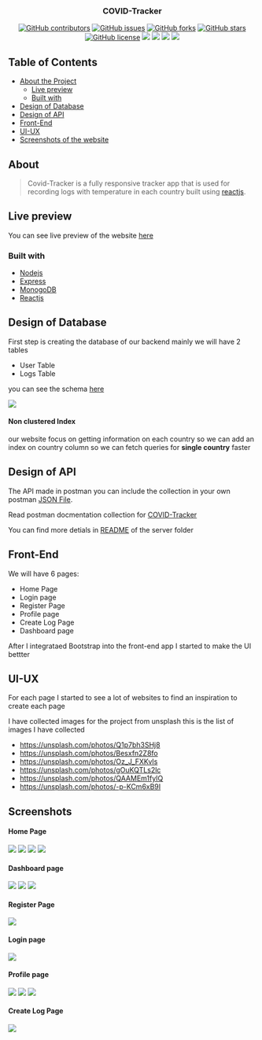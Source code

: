 
<h3 align="center">COVID-Tracker</h3>
<div align="center">
  
  [![GitHub contributors](https://img.shields.io/github/contributors/Oaik/COVID-Tracker)](https://github.com/Oaik/COVID-Tracker/contributors)
  [![GitHub issues](https://img.shields.io/github/issues/Oaik/COVID-Tracker)](https://github.com/Oaik/COVID-Tracker/issues)
  [![GitHub forks](https://img.shields.io/github/forks/Oaik/COVID-Tracker)](https://github.com/Oaik/COVID-Tracker/network)
  [![GitHub stars](https://img.shields.io/github/stars/Oaik/COVID-Tracker)](https://github.com/Oaik/COVID-Tracker/stargazers)
  [![GitHub license](https://img.shields.io/github/license/Oaik/Reddit)](https://github.com/Oaik/COVID-Tracker/blob/master/LICENSE)
  <img src="https://img.shields.io/github/languages/count/Oaik/COVID-Tracker" />
  <img src="https://img.shields.io/github/languages/top/Oaik/COVID-Tracker" />
  <img src="https://img.shields.io/github/languages/code-size/Oaik/COVID-Tracker" />
  <img src="https://img.shields.io/github/issues-pr-raw/Oaik/COVID-Tracker" />
</div>

## Table of Contents
- [About the Project](#about)
  - [Live preview](#live-preview)
  - [Built with](#built-with)
- [Design of Database](#design-of-database)
- [Design of API](#design-of-api)
- [Front-End](#front-end)
- [UI-UX](#ui-ux)
- [Screenshots of the website](#screenshots)

## About
  > Covid-Tracker is a fully responsive tracker app that is used for recording logs with temperature in each country built using [reactjs](https://reactjs.org/).

## Live preview
You can see live preview of the website <a href="https://oaik.github.io/COVID-Tracker-clientside-deploy/">here</a>

### Built with
<ul>
<li>
<a href="https://nodejs.org/en/">Nodejs</a>
</li>
<li>
<a href="https://expressjs.com/">Express</a>
</li>
<li>
<a href="https://www.mongodb.com/">MonogoDB</a>
</li>
<li>
<a href="https://reactjs.org/">Reactjs</a>
</li>
</ul>

## Design of Database
First step is creating the database of our backend
mainly we will have 2 tables
- User Table
- Logs Table

you can see the schema <a href="https://dbdiagram.io/d/62e03cde0d66c746555703fc">here</a>

<img src="/screenshots/COVID-Tracker.png" />


#### Non clustered Index
our website focus on getting information on each country so we can add an index on country column so we can fetch queries for <b>single country</b> faster

## Design of API

The API made in postman you can include the collection in your own postman <a href="/postman-collection/COVID-Tracker.postman_collection.json">JSON File</a>.

Read postman docmentation collection for <a href="https://documenter.getpostman.com/view/1537357/UzXNSwq1">COVID-Tracker</a>

You can find more detials in <a href="./server">README</a> of the server folder

## Front-End
We will have 6 pages:
- Home Page
- Login page
- Register Page
- Profile page
- Create Log Page
- Dashboard page


After I integrataed Bootstrap into the front-end app I started to make the UI bettter

## UI-UX
For each page I started to see a lot of websites to find an inspiration to create each page

I have collected images for the project from unsplash this is the list of images I have collected
- https://unsplash.com/photos/Q1p7bh3SHj8
- https://unsplash.com/photos/Besxfn2Z8fo
- https://unsplash.com/photos/Oz_J_FXKvIs
- https://unsplash.com/photos/gOuKQTLs2lc
- https://unsplash.com/photos/QAAMEm1fyIQ
- https://unsplash.com/photos/-p-KCm6xB9I


## Screenshots

#### Home Page

<img src="/screenshots/home-1.PNG" />
<img src="/screenshots/home-2.PNG" />
<img src="/screenshots/home-3.PNG" />
<img src="/screenshots/home-4.PNG" />

#### Dashboard page

<img src="/screenshots/dashboard-1.PNG" />
<img src="/screenshots/dashboard-2.PNG" />
<img src="/screenshots/dashboard-3.PNG" />

#### Register Page

<img src="/screenshots/register.PNG" />

#### Login page

<img src="/screenshots/login.PNG" />

#### Profile page

<img src="/screenshots/profile-1.PNG" />
<img src="/screenshots/profile-2.PNG" />
<img src="/screenshots/profile-3.PNG" />

#### Create Log Page

<img src="/screenshots/createlog.PNG" />
